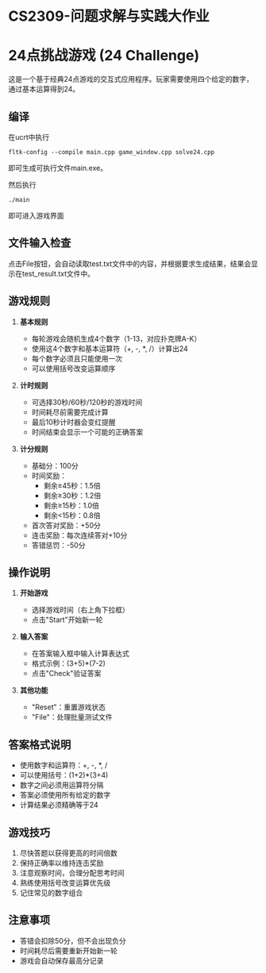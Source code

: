 # CS2309-问题求解与实践大作业

# 24点挑战游戏 (24 Challenge)

这是一个基于经典24点游戏的交互式应用程序。玩家需要使用四个给定的数字，通过基本运算得到24。

## 编译
在ucrt中执行

```
fltk-config --compile main.cpp game_window.cpp solve24.cpp 
```

即可生成可执行文件main.exe。

然后执行

```
./main
```

即可进入游戏界面


## 文件输入检查

点击File按钮，会自动读取test.txt文件中的内容，并根据要求生成结果，结果会显示在test_result.txt文件中。
## 游戏规则

1. **基本规则**
   - 每轮游戏会随机生成4个数字（1-13，对应扑克牌A-K）
   - 使用这4个数字和基本运算符（+, -, *, /）计算出24
   - 每个数字必须且只能使用一次
   - 可以使用括号改变运算顺序

2. **计时规则**
   - 可选择30秒/60秒/120秒的游戏时间
   - 时间耗尽前需要完成计算
   - 最后10秒计时器会变红提醒
   - 时间结束会显示一个可能的正确答案

3. **计分规则**
   - 基础分：100分
   - 时间奖励：
     * 剩余≥45秒：1.5倍
     * 剩余≥30秒：1.2倍
     * 剩余≥15秒：1.0倍
     * 剩余<15秒：0.8倍
   - 首次答对奖励：+50分
   - 连击奖励：每次连续答对+10分
   - 答错惩罚：-50分

## 操作说明

1. **开始游戏**
   - 选择游戏时间（右上角下拉框）
   - 点击"Start"开始新一轮

2. **输入答案**
   - 在答案输入框中输入计算表达式
   - 格式示例：(3+5)*(7-2)
   - 点击"Check"验证答案

3. **其他功能**
   - "Reset"：重置游戏状态
   - "File"：处理批量测试文件

## 答案格式说明

- 使用数字和运算符：+, -, *, /
- 可以使用括号：(1+2)*(3+4)
- 数字之间必须用运算符分隔
- 答案必须使用所有给定的数字
- 计算结果必须精确等于24

## 游戏技巧

1. 尽快答题以获得更高的时间倍数
2. 保持正确率以维持连击奖励
3. 注意观察时间，合理分配思考时间
4. 熟练使用括号改变运算优先级
5. 记住常见的数字组合

## 注意事项

- 答错会扣除50分，但不会出现负分
- 时间耗尽后需要重新开始新一轮
- 游戏会自动保存最高分记录

